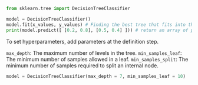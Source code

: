 
```python
from sklearn.tree import DecisionTreeClassifier

model = DecisionTreeClassifier()
model.fit(x_values, y_values) # Finding the best tree that fits into the training data.
print(model.predict([ [0.2, 0.8], [0.5, 0.4] ])) # return an array of predictions, on prediction for each input array.

```

To set hyperparameters, add parameters at the definition step.

`max_depth`: The maximum number of levels in the tree.
`min_samples_leaf`: The minimum number of samples allowed in a leaf.
`min_samples_split`: The minimum number of samples required to split an internal node.

```python
model = DecisionTreeClassifier(max_depth = 7, min_samples_leaf = 10)
```
